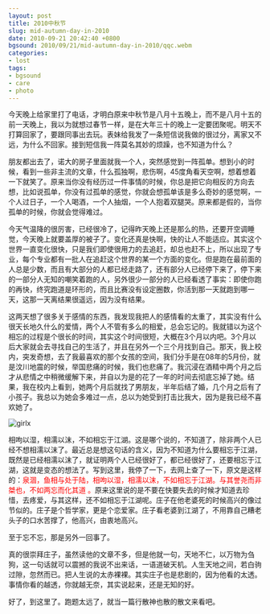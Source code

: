 ```yaml
---
layout: post
title: 2010中秋节
slug: mid-autumn-day-in-2010
date: 2010-09-21 20:42:40 +0800
bgsound: 2010/09/21/mid-autumn-day-in-2010/qqc.webm
categories:
- lost
tags:
- bgsound
- care
- photo
---
```


今天晚上给家里打了电话，才明白原来中秋节是八月十五晚上，而不是八月十五的前一天晚上，我以为就想过春节一样，是在大年三十的晚上一定要团聚呢。明天不打算回家了，要跟同事出去玩。表妹给我发了一条短信说我做的很过分，离家又不远，为什么不回家。接到短信我一阵莫名其妙的烦躁，也不知道为什么？

朋友都出去了，诺大的房子里面就我一个人，突然感觉到一阵孤单。想到小的时候，看到一些非主流的文章，什么孤独啊，悲伤啊，45度角看天空啊，想着想着一下就笑了。原来当你没有经历过一件事情的时候，你总是把它向相反的方向去想，比如说孤单，你没有过孤单的感觉，你就会想孤单该是多么奇妙的感觉啊，一个人过日子，一个人喝酒，一个人抽烟，一个人抱着双腿哭。原来都是假的，当你孤单的时候，你就会觉得难过。

今天气温降的很厉害，已经很冷了，记得昨天晚上还是那么的热，还要开空调睡觉，今天晚上就要盖厚的被子了。变化还真是快啊，快的让人不能适应。其实这个世界一直变化很快，只是我们即使很用力的去追赶，却总也赶不上，所以出现了专业，每个专业都有一批人在追赶这个世界的某一个方面的变化。但是跑在最前面的人总是少数，而且有大部分的人都已经走路了，还有部分人已经停下来了，停下来的一部分人无知的嘲笑着跑的人，另外很少一部分的人已经看透了事实：即使你跑的再快，终究跑道是环形的，而且比赛没有设定圈数，你活到那一天就跑到哪一天，这那一天离结果很遥远，因为没有结果。

这两天想了很多关于感情的东西，我发现我把人的感情看的太重了，其实没有什么很天长地久什么的爱情，两个人不管有多么的相爱，总会忘记的。我就错以为这个相忘的过程是个很长的时间，其实这个时间很短，大概在3个月以内吧。3个月以后大家就会去寻找自己的生活了，并且在另外一个三个月找到自己。那天，我上校内，突发奇想，去了我最喜欢的那个女孩的空间，我们分手是在08年的5月份，就是汶川地震的时候，举国悲痛的时候，我们也悲痛了。我沉浸在酒精中两个月之后才从悲情之中稍微缓解下来，并自以为是的花了一年的时间去彻底忘掉了她。结果，我在校内上看到，她两个月后就找了男朋友，半年后结了婚，几个月之后有了小孩子。我总以为她会多难过一点，总以为她受到打击比我大，因为是我已经不喜欢她了。

<img src="{{ site.path.uploads }}2010/09/21/mid-autumn-day-in-2010/girlx.jpg" alt="girlx" />

相呴以湿，相濡以沫，不如相忘于江湖。这是哪个说的，不知道了，除非两个人已经不想相濡以沫了。最近总是想这句话的含义，因为不知道为什么要相忘于江湖，既然是已经相濡以沫了，就证明两个人已经很好了，都已经很好了，还要相忘于江湖，这就是变态的想法了。写到这里，我停了一下，去网上查了一下，原文是这样的：<span style="color: #ff0000;">泉涸，鱼相与处于陆，相呴以湿，相濡以沫，不如相忘于江湖。与其誉尧而非桀也，不如两忘而化其道 。</span>原来这里说的是不要在快要失去的时候才知道去珍惜，去疼爱，与其这样，还不如相忘于江湖呢。庄子在他老婆死的时候高兴的像过节似的。庄子是个哲学家，更是个恋爱家。庄子看老婆到江湖了，不用靠自己糟老头子的口水苦撑了，他高兴，由衷地高兴。

至于忘不忘，那是另外一回事了。

真的很崇拜庄子，虽然读他的文章不多，但是他就一句，天地不仁，以万物为刍狗，这一句话就可以震撼的我说不出来话，一语道破天机。人生天地之间，若白驹过隙，忽然而已。把人生说的太赤裸裸。其实庄子也是悲剧的，因为他看的太透。事情你看的越透，你就越无奈，其实说起来，还是无知的好。

好了，到这里了。跑题太远了，就当一篇行散神也散的散文来看吧。
